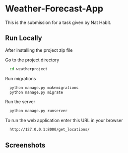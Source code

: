 # Weather-Forecast-App

This is the submission for a task given by Nat Habit.

## Run Locally

After installing the project zip file

Go to the project directory

```bash
  cd weatherproject
```

Run migrations

```bash
  python manage.py makemigrations
  python manage.py migrate
```

Run the server

```bash
  python manage.py runserver
```
To run the web application enter this URL in your browser

```bash
  http://127.0.0.1:8000/get_locations/
```
## Screenshots

